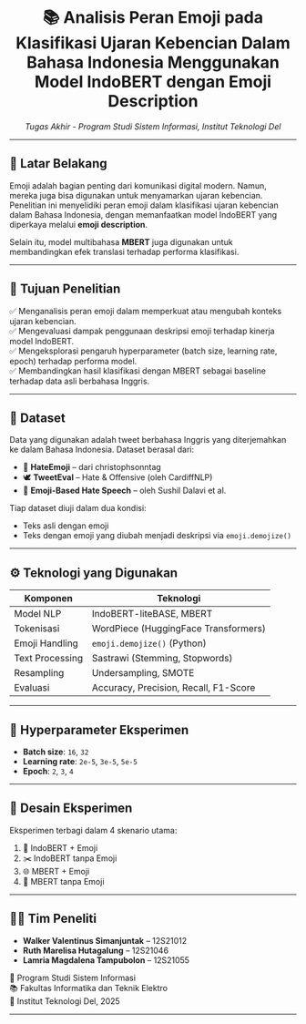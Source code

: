 <h1 align="center">📚 Analisis Peran Emoji pada Klasifikasi Ujaran Kebencian Dalam Bahasa Indonesia Menggunakan Model IndoBERT dengan Emoji Description</h1>
<p align="center">
  <em>Tugas Akhir - Program Studi Sistem Informasi, Institut Teknologi Del</em>
</p>

---

## 🧠 Latar Belakang

Emoji adalah bagian penting dari komunikasi digital modern. Namun, mereka juga bisa digunakan untuk menyamarkan ujaran kebencian. Penelitian ini menyelidiki peran emoji dalam klasifikasi ujaran kebencian dalam Bahasa Indonesia, dengan memanfaatkan model IndoBERT yang diperkaya melalui **emoji description**. 

Selain itu, model multibahasa **MBERT** juga digunakan untuk membandingkan efek translasi terhadap performa klasifikasi.

---

## 🎯 Tujuan Penelitian

✅ Menganalisis peran emoji dalam memperkuat atau mengubah konteks ujaran kebencian.  
✅ Mengevaluasi dampak penggunaan deskripsi emoji terhadap kinerja model IndoBERT.  
✅ Mengeksplorasi pengaruh hyperparameter (batch size, learning rate, epoch) terhadap performa model.  
✅ Membandingkan hasil klasifikasi dengan MBERT sebagai baseline terhadap data asli berbahasa Inggris.

---

## 🧾 Dataset

Data yang digunakan adalah tweet berbahasa Inggris yang diterjemahkan ke dalam Bahasa Indonesia. Dataset berasal dari:

- 🐍 **HateEmoji** – dari christophsonntag  
- 🕊 **TweetEval** – Hate & Offensive (oleh CardiffNLP)  
- 🧨 **Emoji-Based Hate Speech** – oleh Sushil Dalavi et al.

Tiap dataset diuji dalam dua kondisi:
- Teks asli dengan emoji
- Teks dengan emoji yang diubah menjadi deskripsi via `emoji.demojize()`

---

## ⚙️ Teknologi yang Digunakan

| Komponen            | Teknologi                          |
|---------------------|------------------------------------|
| Model NLP           | IndoBERT-liteBASE, MBERT           |
| Tokenisasi          | WordPiece (HuggingFace Transformers) |
| Emoji Handling      | `emoji.demojize()` (Python)        |
| Text Processing     | Sastrawi (Stemming, Stopwords)     |
| Resampling          | Undersampling, SMOTE               |
| Evaluasi            | Accuracy, Precision, Recall, F1-Score |

---

## 🔧 Hyperparameter Eksperimen

- **Batch size**: `16`, `32`
- **Learning rate**: `2e-5`, `3e-5`, `5e-5`
- **Epoch**: `2`, `3`, `4`

---

## 🧪 Desain Eksperimen

Eksperimen terbagi dalam 4 skenario utama:

1. 💬 IndoBERT + Emoji
2. ✂️ IndoBERT tanpa Emoji
3. 🌐 MBERT + Emoji
4. 🚫 MBERT tanpa Emoji

---

## 👩‍💻 Tim Peneliti

- **Walker Valentinus Simanjuntak** – 12S21012  
- **Ruth Marelisa Hutagalung** – 12S21046  
- **Lamria Magdalena Tampubolon** – 12S21055  

📍 Program Studi Sistem Informasi  
📚 Fakultas Informatika dan Teknik Elektro  
🏫 Institut Teknologi Del, 2025

---
